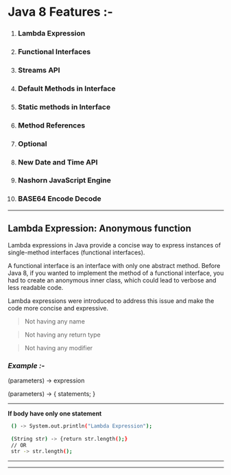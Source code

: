 # Java 8 Features :-
1. ### Lambda Expression
2. ### Functional Interfaces
3. ### Streams API
4. ### Default Methods in Interface
5. ### Static methods in Interface
6. ### Method References
7. ### Optional
8. ### New Date and Time API
9. ### Nashorn JavaScript Engine
10. ### BASE64 Encode Decode

---
## Lambda Expression: Anonymous function

Lambda expressions in Java provide a concise way to express instances of single-method interfaces (functional interfaces).

A functional interface is an interface with only one abstract method.
Before Java 8, if you wanted to implement the method of a functional interface, you had to create an anonymous inner class, which could lead to verbose and less readable code.

Lambda expressions were introduced to address this issue and make the code more concise and expressive.

> Not having any name

> Not having any return type

> Not having any modifier

### *Example :-*

(parameters) -> expression

(parameters) -> { statements; }

---
**If body have only one statement**

```bash
 () -> System.out.println("Lambda Expression");
 
 (String str) -> {return str.length();}
 // OR
 str -> str.length();
 ```
---



---

